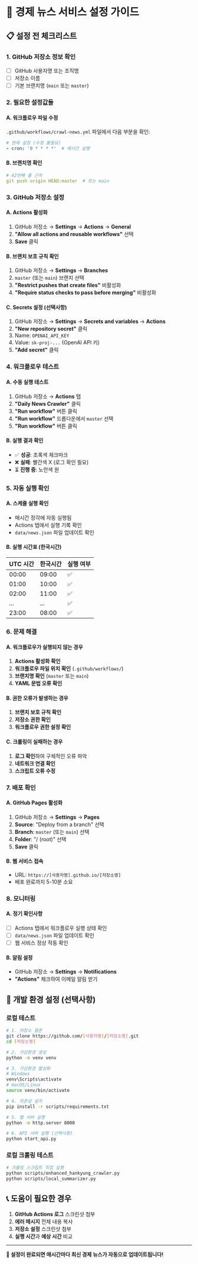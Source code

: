 # 🚀 경제 뉴스 서비스 설정 가이드

## 📋 **설정 전 체크리스트**

### **1. GitHub 저장소 정보 확인**
- [ ] GitHub 사용자명 또는 조직명
- [ ] 저장소 이름
- [ ] 기본 브랜치명 (`main` 또는 `master`)

### **2. 필요한 설정값들**

#### **A. 워크플로우 파일 수정**
`.github/workflows/crawl-news.yml` 파일에서 다음 부분을 확인:

```yaml
# 현재 설정 (수정 불필요)
- cron: '0 * * * *'  # 매시간 실행
```

#### **B. 브랜치명 확인**
```yaml
# 42번째 줄 근처
git push origin HEAD:master  # 또는 main
```

### **3. GitHub 저장소 설정**

#### **A. Actions 활성화**
1. GitHub 저장소 → **Settings** → **Actions** → **General**
2. **"Allow all actions and reusable workflows"** 선택
3. **Save** 클릭

#### **B. 브랜치 보호 규칙 확인**
1. GitHub 저장소 → **Settings** → **Branches**
2. `master` (또는 `main`) 브랜치 선택
3. **"Restrict pushes that create files"** 비활성화
4. **"Require status checks to pass before merging"** 비활성화

#### **C. Secrets 설정 (선택사항)**
1. GitHub 저장소 → **Settings** → **Secrets and variables** → **Actions**
2. **"New repository secret"** 클릭
3. Name: `OPENAI_API_KEY`
4. Value: `sk-proj-...` (OpenAI API 키)
5. **"Add secret"** 클릭

### **4. 워크플로우 테스트**

#### **A. 수동 실행 테스트**
1. GitHub 저장소 → **Actions** 탭
2. **"Daily News Crawler"** 클릭
3. **"Run workflow"** 버튼 클릭
4. **"Run workflow"** 드롭다운에서 `master` 선택
5. **"Run workflow"** 버튼 클릭

#### **B. 실행 결과 확인**
- ✅ **성공**: 초록색 체크마크
- ❌ **실패**: 빨간색 X (로그 확인 필요)
- ⏳ **진행 중**: 노란색 원

### **5. 자동 실행 확인**

#### **A. 스케줄 실행 확인**
- 매시간 정각에 자동 실행됨
- Actions 탭에서 실행 기록 확인
- `data/news.json` 파일 업데이트 확인

#### **B. 실행 시간표 (한국시간)**
| UTC 시간 | 한국시간 | 실행 여부 |
|----------|----------|-----------|
| 00:00 | 09:00 | ✅ |
| 01:00 | 10:00 | ✅ |
| 02:00 | 11:00 | ✅ |
| ... | ... | ✅ |
| 23:00 | 08:00 | ✅ |

### **6. 문제 해결**

#### **A. 워크플로우가 실행되지 않는 경우**
1. **Actions 활성화 확인**
2. **워크플로우 파일 위치 확인** (`.github/workflows/`)
3. **브랜치명 확인** (`master` 또는 `main`)
4. **YAML 문법 오류 확인**

#### **B. 권한 오류가 발생하는 경우**
1. **브랜치 보호 규칙 확인**
2. **저장소 권한 확인**
3. **워크플로우 권한 설정 확인**

#### **C. 크롤링이 실패하는 경우**
1. **로그 확인**하여 구체적인 오류 파악
2. **네트워크 연결 확인**
3. **스크립트 오류 수정**

### **7. 배포 확인**

#### **A. GitHub Pages 활성화**
1. GitHub 저장소 → **Settings** → **Pages**
2. **Source**: "Deploy from a branch" 선택
3. **Branch**: `master` (또는 `main`) 선택
4. **Folder**: "/ (root)" 선택
5. **Save** 클릭

#### **B. 웹 서비스 접속**
- URL: `https://[사용자명].github.io/[저장소명]`
- 배포 완료까지 5-10분 소요

### **8. 모니터링**

#### **A. 정기 확인사항**
- [ ] Actions 탭에서 워크플로우 실행 상태 확인
- [ ] `data/news.json` 파일 업데이트 확인
- [ ] 웹 서비스 정상 작동 확인

#### **B. 알림 설정**
- GitHub 저장소 → **Settings** → **Notifications**
- **"Actions"** 체크하여 이메일 알림 받기

## 🔧 **개발 환경 설정 (선택사항)**

### **로컬 테스트**
```bash
# 1. 저장소 클론
git clone https://github.com/[사용자명]/[저장소명].git
cd [저장소명]

# 2. 가상환경 생성
python -m venv venv

# 3. 가상환경 활성화
# Windows
venv\Scripts\activate
# macOS/Linux
source venv/bin/activate

# 4. 의존성 설치
pip install -r scripts/requirements.txt

# 5. 웹 서버 실행
python -m http.server 8000

# 6. API 서버 실행 (선택사항)
python start_api.py
```

### **로컬 크롤링 테스트**
```bash
# 크롤링 스크립트 직접 실행
python scripts/enhanced_hankyung_crawler.py
python scripts/local_summarizer.py
```

## 📞 **도움이 필요한 경우**

1. **GitHub Actions 로그** 스크린샷 첨부
2. **에러 메시지** 전체 내용 복사
3. **저장소 설정** 스크린샷 첨부
4. **실행 시간**과 **예상 시간** 비교

---

**🎉 설정이 완료되면 매시간마다 최신 경제 뉴스가 자동으로 업데이트됩니다!**
